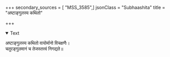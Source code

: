+++
secondary_sources = [ "MSS_3585",]
jsonClass = "Subhaashita"
title = "अष्टाङ्गुलस्य कथितो"

+++

<details open><summary>Text</summary>

अष्टाङ्गुलस्य कथितो वायोर्मानो विचक्षणैः।  
चतुरङ्गुलमानं च तेजस्तत्त्वं निगद्यते॥
</details>

